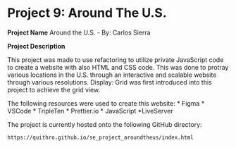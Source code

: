 # Project 9: Around The U.S.

**Project Name**
Around the U.S. - By: Carlos Sierra
  
**Project Description**
  
This project was made to use refactoring to utilize private JavaScript code to create a website with also HTML and CSS code. This was done to protray various locations in the U.S. through an interactive and scalable website through various resolutions. Display: Grid was first introduced into this project to achieve the grid view. 

The following resources were used to create this website:
    * Figma
    * VSCode
    * TripleTen
    * Prettier.io
    * JavaScript
    *LiveServer 
  
The project is currently hosted onto the following GitHub directory:

    https://quithro.github.io/se_project_aroundtheus/index.html

